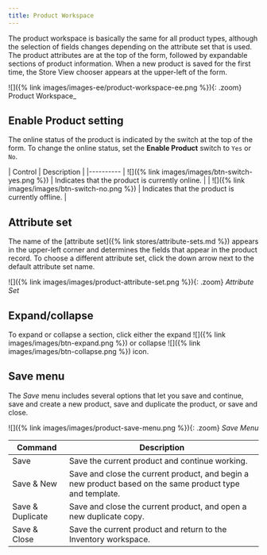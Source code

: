 ```yaml
---
title: Product Workspace
---
```


The product workspace is basically the same for all product types, although the selection of fields changes depending on the attribute set that is used. The product attributes are at the top of the form, followed by expandable sections of product information. When a new product is saved for the first time, the Store View chooser appears at the upper-left of the form.

![]({% link images/images-ee/product-workspace-ee.png %}){: .zoom}
<span class="caption-edition-ee">Product Workspace_</span>

## Enable Product setting

The online status of the product is indicated by the switch at the top of the form. To change the online status, set the **Enable Product** switch to `Yes` or `No`.

| Control | Description |
|----------
| ![]({% link images/images/btn-switch-yes.png %}) | Indicates that the product is currently online. |
| ![]({% link images/images/btn-switch-no.png %}) | Indicates that the product is currently offline. |

## Attribute set

The name of the [attribute set]({% link stores/attribute-sets.md %}) appears in the upper-left corner and determines the fields that appear in the product record. To choose a different attribute set, click the down arrow next to the default attribute set name.

![]({% link images/images/product-attribute-set.png %}){: .zoom}
_Attribute Set_

## Expand/collapse

To expand or collapse a section, click either the expand ![]({% link images/images/btn-expand.png %}) or collapse ![]({% link images/images/btn-collapse.png %}) icon.

## Save menu

The _Save_ menu includes several options that let you save and continue, save and create a new product, save and duplicate the product, or save and close.

![]({% link images/images/product-save-menu.png %}){: .zoom}
_Save Menu_

|Command|Description|
|--- |--- |
|Save|Save the current product and continue working.|
|Save & New|Save and close the current product, and begin a new product based on the same product type and template.|
|Save & Duplicate|Save and close the current product, and open a new duplicate copy.|
|Save & Close|Save the current product and return to the Inventory workspace.|
